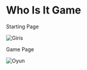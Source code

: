 # Who Is It Game
Starting Page

![Giris](https://github.com/AhmetYasinParlak/WhoIsIt/assets/101579267/f0cb89f8-9321-4216-bcf6-e21c8387e244)

Game Page 

![Oyun](https://github.com/AhmetYasinParlak/WhoIsIt/assets/101579267/649b181a-41ad-46ce-a374-bbed257efa61)

